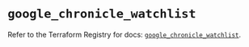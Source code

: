 # `google_chronicle_watchlist`

Refer to the Terraform Registry for docs: [`google_chronicle_watchlist`](https://registry.terraform.io/providers/hashicorp/google/6.49.0/docs/resources/chronicle_watchlist).
